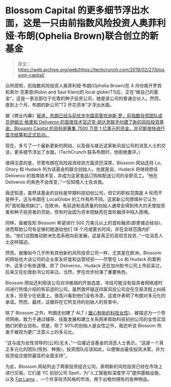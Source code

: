 # Blossom Capital 的更多细节浮出水面，这是一只由前指数风险投资人奥菲利娅·布朗(Ophelia Brown)联合创立的新基金

> 原文：<https://web.archive.org/web/https://techcrunch.com/2018/02/27/blossom-capital/>

众所周知，前指数风险投资人奥菲利娅·布朗(Ophelia Brown)在 4 月份离开罗宾和索尔·克莱恩(Robin and Saul Klein)的 local globe(T1)后，正在“做自己的基金”，这是一家总部位于伦敦的种子投资公司，她是该公司的普通合伙人。然而，直到上个月，布朗的新公司“T2 开花资本”才浮出水面。

据《商业内幕》[报道，布朗已经与前优步中国高管坎迪斯·罗、前指数投资团队成员伊姆兰·格里和 Deliveroo 的首席技术官迈克·胡达克联手创建了新的风险投资基金。Blossom Capital 的目标是筹集 7500 万至 1 亿美元的资金，并可能很快进行首次结算和正式启动。](https://web.archive.org/web/20230316161124/http://www.businessinsider.com/blossom-capital-venture-deliveroo-cto-uber-china-2018-2?IR=T)

现在，多亏了一个最新更新的网站，以及我与接近这家新风投公司的消息人士的交谈，更多细节浮出了水面。(TechCrunch 联系布朗时，他拒绝置评。)

值得注意的是，尽管布朗在风险投资经验方面资历深厚，Blossom 网站还将 Lo、Ghory 和 Hudack 列为该基金的联合创始人。也就是说，Hudack 将继续担任 Deliveroo 的首席技术官，并成为这家食品订购和配送公司的全职员工。“他在 Deliveroo 的角色不会改变，”一位知情人士告诉我。

我还知道，虽然该基金的目标是早期科技初创公司，但它的职权范围是 A 轮而不是种子，这与布朗在 LocalGlobe 的工作有所不同。这家新公司想填补它认为的“首轮融资缺口”。在欧洲，有前途和高质量的创始人通常会得到伟大的天使投资者和种子投资者的资助，但有时会因为资本短缺而在首轮融资中陷入困境。

同样，我被告知 Blossom 希望进行 500 万美元以上的首轮融资(即更接近硅谷)，进而帮助公司有足够的跑道给他们 18 个月或更长时间，并在全球范围内扩张。“他们试图推动欧洲生态系统向前发展，这是真正的高信念投资，”一位消息人士这样描述。

然而，就像如今几乎所有其他新的风险投资公司一样，尤其是在欧洲，Blossom 的网站也大谈公司的企业家友好度和运营经验——尽管在 Lo 和 Hudack 的案例中，这多少有些道理。除了 Deliveroo，Hudack 还在加州脸书公司上市前呆过，后来又在伦敦脸书公司呆过。当然，罗在优步扮演了重要角色。

Blossom 网站还利用该公司对冷推销的开放态度，寻找可能没有投资者网络或时间进行热情介绍的有前途的公司。虽然我怀疑这四家风投公司会在交易流程上纠结太多，但至少在纸面上，很高兴看到他们没有冷漠，这或许表明了布朗对多元化的承诺。然而，最终，证据将在它所支持的创始人的背景中。

除了 Blossom 之外，布朗还创建了 ALT ( [雄心勃勃的科技女性](https://web.archive.org/web/20230316161124/https://ambitiousladiesin.tech/))，被描述为一个导师网络，致力于通过辅导、技能发展和建立关系网来帮助科技初创公司的女性实现她们的职业目标。但是，除了 50%的创始人是女性之外，我还听说 Blossom 热衷于被视为更广泛意义上的多元化。

“这与成为女性领导的(公司)无关，”一位接近该基金的消息人士表示。“这是一个真正多元化的团队(性别、种族)，投资团队应该如此，以便做出最佳投资决策，并为投资组合提供最佳的全面支持”。

为此，Blossom 网站列出了两家投资组合公司，表明新的风险投资已经在市场上进行交易。它们是 YC 初创公司 Spell，为“人工智能和深度学习”提供基础设施，以及 [Fat Lama](https://web.archive.org/web/20230316161124/https://techcrunch.com/2017/08/17/fat-lama-is-a-platform-to-lend-and-borrow-anything/) ，一个共享经济风格的市场，用于出租你拥有的各种物品。